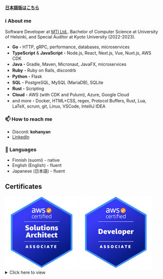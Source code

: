 **[日本語版はこちら](README.jp.md)**

### ℹ️ About me

Software Developer at [MTI Ltd.](https://www.mti.co.jp/eng). Bachelor of Computer Science at University of Helsinki, and Special Auditor at Kyoto University (2022-2023).

- **Go**・HTTP, gRPC, performance, databases, microservices
- **TypeScript** & **JavaScript**・Node.js, React, Next.js, Vue, Nuxt.js, AWS CDK
- **Java**・Gradle, Maven, Micronaut, JavaFX, microservices
- **Ruby**・Ruby on Rails, discordrb
- **Python**・Flask
- **SQL**・PostgreSQL, MySQL (MariaDB), SQLite
- **Rust**・Scripting
- **Cloud**・AWS (with CDK and Pulumi), Azure, Google Cloud
- and more・Docker, HTML+CSS, regex, Protocol Buffers, Rust, Lua, LaTeX, scrum, git, Linux, VSCode, IntelliJ IDEA

### 📫 How to reach me

- Discord: **kohanyan**
- [LinkedIn](https://www.linkedin.com/in/marko-leinikka/)

### 💬 Languages

- Finnish (suomi) - native
- English (English) - fluent
- Japanese (日本語) - fluent

## Certificates

<div>
<img alt="AWS Certified Solutions Architect – Associate" src="https://raw.githubusercontent.com/CrescentKohana/CrescentKohana/main/img/aws-certified-solutions-architect-associate.png" width="240">
<img alt="AWS Certified Developer – Associate" src="https://raw.githubusercontent.com/CrescentKohana/CrescentKohana/main/img/aws-certified-developer-associate.png" width="240">
</div>

<details>
  <summary>Click here to view</summary>
  <span>
    <img alt="Fullstack open course certificate" src="https://raw.githubusercontent.com/CrescentKohana/CrescentKohana/main/img/certificate-fullstack.png" width="350">
  </span>
  <span>
    <img alt="DevOps with Docker course certificate" src="https://raw.githubusercontent.com/CrescentKohana/CrescentKohana/main/img/certificate-docker.png" width="350">
  </span>
  <span>
    <img alt="Elements of AI course certificate" src="https://raw.githubusercontent.com/CrescentKohana/CrescentKohana/main/img/certificate-elements-of-ai.png" width="350">
  </span>
  <span>
    <img alt="Ethics of AI course certificate" src="https://raw.githubusercontent.com/CrescentKohana/CrescentKohana/main/img/certificate-ethics-of-ai.png" width="350">
  </span>
  <span>
    <img alt="Introduction to Cyber Security course certificate" src="https://raw.githubusercontent.com/CrescentKohana/CrescentKohana/main/img/certificate-introduction-to-cyber-security-2021.png" width="350">
  </span>
  <span>
    <img alt="Securing Software course certificate" src="https://raw.githubusercontent.com/CrescentKohana/CrescentKohana/main/img/certificate-securing-software-2021.png" width="350">
  </span>
  <span>
    <img alt="Cyber Security Project I 2021 certificate" src="https://raw.githubusercontent.com/CrescentKohana/CrescentKohana/main/img/certificate-cyber-security-project-i-2021.png" width="350">
  </span>

Sources: [AWS Certified Developer – Associate](https://www.credly.com/badges/7287e8a0-4218-403a-a17f-a5d62739da6d/public_url)
, [Fullstack Open](https://studies.cs.helsinki.fi/stats/api/certificate/fullstackopen/en/e674cfce0a2adf8cb8e3eeb6273ea237), [DevOps with Docker](https://studies.cs.helsinki.fi/stats/api/certificate/docker2021/en/c42e4cace0d281d9a32f6bc9e70a081c), [Elements of AI](https://certificates.mooc.fi/validate/04hbs8qngyir), [Ethics of AI](https://certificates.mooc.fi/validate/uycscy8wfg), [Introduction to Cyber Security](https://certificates.mooc.fi/validate/in5gcd6fidj), [Securing Software](https://certificates.mooc.fi/validate/4eb4q7redi4), [Cyber Security Project I 2021](https://certificates.mooc.fi/validate/5kmdiqbug0v)
</details>
